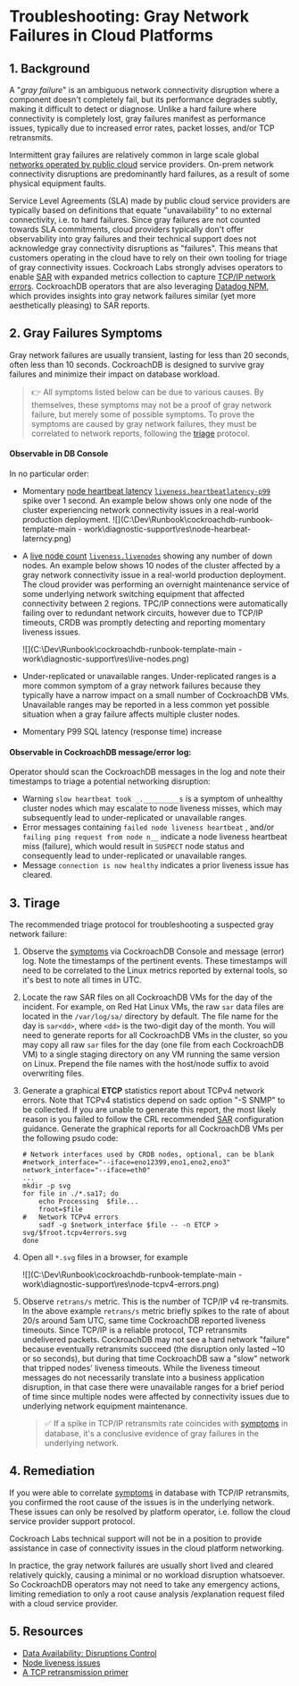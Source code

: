 # Troubleshooting: Gray Network Failures in Cloud Platforms



## 1. Background

A "*gray failure*" is an ambiguous network connectivity disruption where a component doesn't completely fail, but its performance degrades subtly, making it difficult to detect or diagnose. Unlike a hard failure where connectivity is completely lost, gray failures manifest as performance issues, typically due to increased error rates, packet losses, and/or TCP retransmits.

Intermittent gray failures are relatively common in large scale global [networks operated by public cloud](https://docs.aws.amazon.com/whitepapers/latest/advanced-multi-az-resilience-patterns/gray-failures.html) service providers. On-prem network connectivity disruptions are predominantly hard failures, as a result of some physical equipment faults.

Service Level Agreements (SLA) made by public cloud service providers are typically based on definitions that equate "unavailability" to no external connectivity, i.e. to hard failures. Since gray failures are not counted towards SLA commitments, cloud providers typically don't offer observability into gray failures and their technical support does not acknowledge gray connectivity disruptions as "failures". This means that customers operating in the cloud have to rely on their own tooling for triage of gray connectivity issues. Cockroach Labs strongly advises operators to enable [SAR](https://github.com/cockroachlabs/cockroachdb-runbook-template/blob/main/monitoring-alerts/sar.md) with expanded metrics collection to capture [TCP/IP network errors](https://github.com/cockroachlabs/cockroachdb-runbook-template/blob/main/monitoring-alerts/sar.md#3-expand-default-sar-metrics-collection). CockroachDB operators that are also leveraging [Datadog NPM](https://www.datadoghq.com/blog/cloud-service-autodetection-datadog/), which provides insights into gray network failures similar (yet more aesthetically pleasing) to SAR reports.



## 2. Gray Failures Symptoms

Gray network failures are usually transient, lasting for less than 20 seconds, often less than 10 seconds. CockroachDB is designed to survive gray failures and minimize their impact on database workload.

> 👉  All symptoms listed below can be due to various causes. By themselves, these symptoms may not be a proof of gray network failure, but merely some of possible symptoms. To prove the symptoms are caused by gray network failures, they must be correlated to network reports, following the [triage](#3.-tirage) protocol.

#### Observable in DB Console

In no particular order:

- Momentary [node heartbeat latency](https://www.cockroachlabs.com/docs/stable/common-issues-to-monitor#node-heartbeat-latency)  [`liveness.heartbeatlatency-p99`](https://www.cockroachlabs.com/docs/stable/ui-distributed-dashboard#node-heartbeat-latency-99th-percentile)  spike over 1 second. An example below shows only one node of the cluster experiencing network connectivity issues in a real-world production deployment. ![](C:\Dev\Runbook\cockroachdb-runbook-template-main - work\diagnostic-support\res\node-hearbeat-laterncy.png)

  

- A  [live node count](https://www.cockroachlabs.com/docs/v25.2/ui-runtime-dashboard.html#live-node-count)  [`liveness.livenodes`](https://www.cockroachlabs.com/docs/v25.2/essential-metrics-self-hosted#liveness-livenodes)  showing any number of down nodes. An example below shows 10 nodes of the cluster affected by a gray network connectivity issue in a real-world production deployment. The cloud provider was performing an overnight maintenance service of some underlying network switching equipment that affected connectivity between 2 regions. TPC/IP connections were automatically failing over to redundant network circuits, however due to TCP/IP timeouts, CRDB was promptly detecting and reporting momentary liveness issues.

  ![](C:\Dev\Runbook\cockroachdb-runbook-template-main - work\diagnostic-support\res\live-nodes.png)

- Under-replicated or unavailable ranges. Under-replicated ranges is a more common symptom of a gray network failures because they typically have a narrow impact on a small number of CockroachDB VMs. Unavailable ranges may be reported in a less common yet possible situation when a gray failure affects multiple cluster nodes.

- Momentary P99 SQL latency (response time) increase



#### Observable in CockroachDB message/error log:

Operator should scan the CockroachDB messages in the log and note their timestamps to triage a potential networking disruption: 

- Warning `slow heartbeat took _._________s` is a symptom of unhealthy cluster nodes which may escalate to node liveness misses, which may subsequently lead to under-replicated or unavailable ranges.
- Error messages containing `failed node liveness heartbeat` , and/or  `failing ping request from node n__`  indicate a node liveness heartbeat miss (failure), which would result in `SUSPECT` node status and consequently lead to under-replicated or unavailable ranges.
- Message `connection is now healthy` indicates a prior liveness issue has cleared.



## 3. Tirage

The recommended triage protocol for troubleshooting a suspected gray network failure:

1. Observe the [symptoms](#2.-gray-failures-symptoms) via CockroachDB Console and message (error) log. Note the timestamps of the pertinent events. These timestamps will need to be correlated to the Linux metrics reported by external tools, so it's best to note all times in UTC.

2. Locate the raw SAR files on all CockroachDB VMs for the day of the incident. For example, on Red Hat Linux VMs, the raw `sar` data files are located in the `/var/log/sa/` directory by default. The file name for the day is `sar<dd>`, where `<dd>` is the two-digit day of the month. You will need to generate reports for all CockroachDB VMs in the cluster, so you may copy all raw `sar` files for the day (one file from each CockroachDB VM) to a single staging directory on any VM running the same version on Linux. Prepend the file names with the host/node suffix to avoid overwriting files.

3. Generate a graphical **ETCP** statistics report about TCPv4 network errors. Note that TCPv4 statistics depend on sadc option "-S SNMP" to be collected. If you are unable to generate this report, the most likely reason is you failed to follow the CRL recommended  [SAR](https://github.com/cockroachlabs/cockroachdb-runbook-template/blob/main/monitoring-alerts/sar.md)  configuration guidance.
   Generate the graphical reports for all CockroachDB VMs per the following psudo code:

   ```
   # Network interfaces used by CRDB nodes, optional, can be blank
   #network_interface="--iface=eno12399,eno1,eno2,eno3"
   network_interface="--iface=eth0"
   ...
   mkdir -p svg
   for file in ./*.sa17; do
       echo Processing  $file...
       froot=$file
   #   Network TCPv4 errors
       sadf -g $network_interface $file -- -n ETCP > svg/$froot.tcpv4errors.svg
   done
   ```

4. Open all  `*.svg` files in a browser, for example

   ![](C:\Dev\Runbook\cockroachdb-runbook-template-main - work\diagnostic-support\res\node-tcpv4-errors.png)

5. Observe `retrans/s` metric. This is the number of TCP/IP v4 re-transmits. In the above example  `retrans/s` metric briefly spikes to the rate of about 20/s around 5am UTC, same time CockroachDB reported liveness timeouts. Since TCP/IP is a reliable protocol, TCP retransmits undelivered packets. CockroachDB may not see a hard network "failure" because eventually retransmits succeed (the disruption only lasted ~10 or so seconds), but during that time CockroachDB saw a "slow" network that tripped nodes' liveness timeouts. While the liveness timeout messages do not necessarily translate into a business application disruption, in that case there were unavailable ranges for a brief period of time since multiple nodes were affected by connectivity issues due to underlying network equipment maintenance. 

   > ✅ If a spike in TCP/IP retransmits rate coincides with [symptoms](#2.-gray-failures-symptoms) in database, it's a conclusive evidence of gray failures in the underlying network.



## 4. Remediation

If you were able to correlate  [symptoms](#2.-gray-failures-symptoms) in database with TCP/IP retransmits, you confirmed the root cause of the issues is in the underlying network. These issues can only be resolved by platform operator, i.e. follow the cloud service provider support protocol.

Cockroach Labs technical support will not be in a position to provide assistance in case of connectivity issues in the cloud platform networking.

In practice, the gray network failures are usually short lived and cleared relatively quickly, causing a minimal or no workload disruption whatsoever. So CockroachDB operators may not need to take any emergency actions, limiting remediation to only a root cause analysis /explanation request filed with a cloud service provider.



## 5. Resources

- [Data Availability: Disruptions Control](https://github.com/cockroachlabs/cockroachdb-runbook-template/blob/main/system-overview/data-availability.md)
- [Node liveness issues](https://www.cockroachlabs.com/docs/stable/cluster-setup-troubleshooting.html#node-liveness-issues)
- [A TCP retransmission primer](https://www.baeldung.com/cs/tcp-retransmission-rules)
